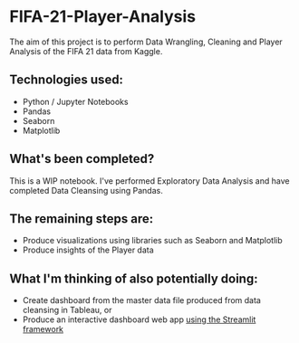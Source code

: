 # FIFA-21-Player-Analysis
The aim of this project is to perform Data Wrangling, Cleaning and Player Analysis of the FIFA 21 data from Kaggle.

## Technologies used:
* Python / Jupyter Notebooks
* Pandas
* Seaborn
* Matplotlib

## What's been completed?
This is a WIP notebook.
I've performed Exploratory Data Analysis and have completed Data Cleansing using Pandas.

## The remaining steps are:
* Produce visualizations using libraries such as Seaborn and Matplotlib
* Produce insights of the Player data

## What I'm thinking of also potentially doing:
* Create dashboard from the master data file produced from data cleansing in Tableau, or
* Produce an interactive dashboard web app [using the Streamlit framework](https://streamlit.io/)
